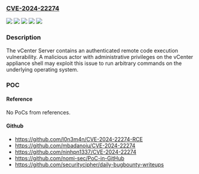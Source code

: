 ### [CVE-2024-22274](https://cve.mitre.org/cgi-bin/cvename.cgi?name=CVE-2024-22274)
![](https://img.shields.io/static/v1?label=Product&message=VMware%20Cloud%20Foundation%20(vCenter%20Server)&color=blue)
![](https://img.shields.io/static/v1?label=Product&message=VMware%20vCenter%20Server&color=blue)
![](https://img.shields.io/static/v1?label=Version&message=5.x%3C%205.1.1%20&color=brighgreen)
![](https://img.shields.io/static/v1?label=Version&message=8.0%3C%208.0%20U2b%20&color=brighgreen)
![](https://img.shields.io/static/v1?label=Vulnerability&message=Authenticated%20remote-code%20execution%20vulnerability&color=brighgreen)

### Description

The vCenter Server contains an authenticated remote code execution vulnerability. A malicious actor with administrative privileges on the vCenter appliance shell may exploit this issue to run arbitrary commands on the underlying operating system.

### POC

#### Reference
No PoCs from references.

#### Github
- https://github.com/l0n3m4n/CVE-2024-22274-RCE
- https://github.com/mbadanoiu/CVE-2024-22274
- https://github.com/ninhpn1337/CVE-2024-22274
- https://github.com/nomi-sec/PoC-in-GitHub
- https://github.com/securitycipher/daily-bugbounty-writeups

